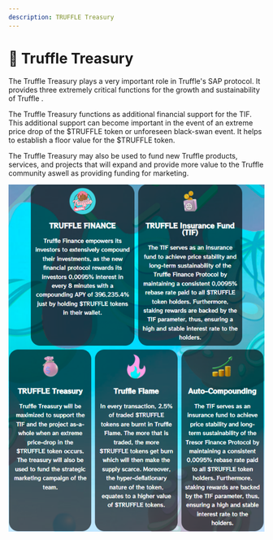 ```yaml
---
description: TRUFFLE Treasury
---
```


# 🏦 Truffle Treasury

The Truffle Treasury plays a very important role in Truffle's SAP protocol. It provides three extremely critical functions for the growth and sustainability of Truffle .&#x20;

The Truffle Treasury functions as additional financial support for the TIF. This additional support can become important in the event of an extreme price drop of the $TRUFFLE token or unforeseen black-swan event. It helps to establish a floor value for the $TRUFFLE token.&#x20;

The Truffle Treasury may also be used to fund new Truffle products, services, and projects that will expand and provide more value to the Truffle community aswell as providing funding for marketing. &#x20;

![](.gitbook/assets/2.PNG)

